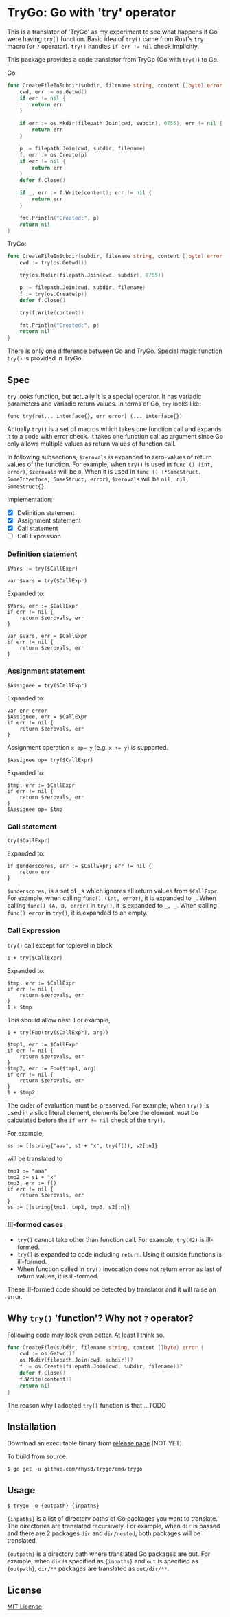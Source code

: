 TryGo: Go with 'try' operator
=============================

This is a translator of 'TryGo' as my experiment to see what happens if Go were having `try()` function.
Basic idea of `try()` came from Rust's `try!` macro (or `?` operator). `try()` handles `if err != nil`
check implicitly.

This package provides a code translator from TryGo (Go with `try()`) to Go.

Go:

```go
func CreateFileInSubdir(subdir, filename string, content []byte) error {
    cwd, err := os.Getwd()
    if err != nil {
        return err
    }

    if err := os.Mkdir(filepath.Join(cwd, subdir), 0755); err != nil {
        return err
    }

    p := filepath.Join(cwd, subdir, filename)
    f, err := os.Create(p)
    if err != nil {
        return err
    }
    defer f.Close()

    if _, err := f.Write(content); err != nil {
        return err
    }

    fmt.Println("Created:", p)
    return nil
}
```

TryGo:

```go
func CreateFileInSubdir(subdir, filename string, content []byte) error {
    cwd := try(os.Getwd())

    try(os.Mkdir(filepath.Join(cwd, subdir), 0755))

    p := filepath.Join(cwd, subdir, filename)
    f := try(os.Create(p))
    defer f.Close()

    try(f.Write(content))

    fmt.Println("Created:", p)
    return nil
}
```

There is only one difference between Go and TryGo. Special magic function `try()` is provided in TryGo.



## Spec

`try` looks function, but actually it is a special operator. It has variadic parameters and variadic
return values. In terms of Go, `try` looks like:

```
func try(ret... interface{}, err error) (... interface{})
```

Actually `try()` is a set of macros which takes one function call and expands it to a code with error
check. It takes one function call as argument since Go only allows multiple values as return values
of function call.

In following subsections, `$zerovals` is expanded to zero-values of return values of the function.
For example, when `try()` is used in `func () (int, error)`, `$zerovals` will be `0`. When it is used
in `func () (*SomeStruct, SomeInterface, SomeStruct, error)`, `$zerovals` will be `nil, nil, SomeStruct{}`.

Implementation:
- [x] Definition statement
- [x] Assignment statement
- [x] Call statement
- [ ] Call Expression

### Definition statement

```
$Vars := try($CallExpr)

var $Vars = try($CallExpr)
```

Expanded to:

```
$Vars, err := $CallExpr
if err != nil {
    return $zerovals, err
}

var $Vars, err = $CallExpr
if err != nil {
    return $zerovals, err
}
```

### Assignment statement

```
$Assignee = try($CallExpr)
```

Expanded to:

```
var err error
$Assignee, err = $CallExpr
if err != nil {
    return $zerovals, err
}
```

Assignment operation `x op= y` (e.g. `x += y`) is supported.

```
$Assignee op= try($CallExpr)
```

Expanded to:

```
$tmp, err := $CallExpr
if err != nil {
    return $zerovals, err
}
$Assignee op= $tmp
```

### Call statement

```
try($CallExpr)
```

Expanded to:

```
if $underscores, err := $CallExpr; err != nil {
    return err
}
```

`$underscores,` is a set of `_`s which ignores all return values from `$CallExpr`. For example, when
calling `func() (int, error)`, it is expanded to `_`. When calling `func() (A, B, error)` in `try()`,
it is expanded to `_, _`. When calling `func() error` in `try()`, it is expanded to an empty.

### Call Expression

`try()` call except for toplevel in block

```
1 + try($CallExpr)
```

Expanded to:

```
$tmp, err := $CallExpr
if err != nil {
    return $zerovals, err
}
1 + $tmp
```

This should allow nest. For example,

```
1 + try(Foo(try($CallExpr), arg))
```

```
$tmp1, err := $CallExpr
if err != nil {
    return $zerovals, err
}
$tmp2, err := Foo($tmp1, arg)
if err != nil {
    return $zerovals, err
}
1 + $tmp2
```

The order of evaluation must be preserved. For example, when `try()` is used in a slice literal element,
elements before the element must be calculated before the `if err != nil` check of the `try()`.

For example,

```
ss := []string{"aaa", s1 + "x", try(f()), s2[:n]}
```

will be translated to

```
tmp1 := "aaa"
tmp2 := s1 + "x"
tmp3, err := f()
if err != nil {
    return $zerovals, err
}
ss := []string{tmp1, tmp2, tmp3, s2[:n]}
```

### Ill-formed cases

- `try()` cannot take other than function call. For example, `try(42)` is ill-formed.
- `try()` is expanded to code including `return`. Using it outside functions is ill-formed.
- When function called in `try()` invocation does not return `error` as last of return values, it is ill-formed.

These ill-formed code should be detected by translator and it will raise an error.



## Why `try()` 'function'? Why not `?` operator?

Following code may look even better. At least I think so.

```go
func CreateFile(subdir, filename string, content []byte) error {
    cwd := os.Getwd()?
    os.Mkdir(filepath.Join(cwd, subdir))?
    f := os.Create(filepath.Join(cwd, subdir, filename))?
    defer f.Close()
    f.Write(content)?
    return nil
}
```

The reason why I adopted `try()` function is that ...TODO

## Installation

Download an executable binary from [release page](https://github.com/rhysd/trygo/releases) (NOT YET).

To build from source:

```
$ go get -u github.com/rhysd/trygo/cmd/trygo
```



## Usage

```
$ trygo -o {outpath} {inpaths}
```

`{inpaths}` is a list of directory paths of Go packages you want to translate. The directories are
translated recursively. For example, when `dir` is passed and there are 2 packages `dir` and `dir/nested`,
both packages will be translated.

`{outpath}` is a directory path where translated Go packages are put. For example, when `dir` is specified
as `{inpaths}` and `out` is specified as `{outpath}`, `dir/**` packages are translated as `out/dir/**`.



## License

[MIT License](LICENSE.txt)
